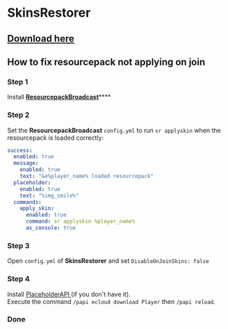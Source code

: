 # SkinsRestorer

## [Download here](https://www.spigotmc.org/resources/skinsrestorer.2124/)

## How to fix resourcepack not applying on join

### Step 1

Install [**ResourcepackBroadcast**](https://www.spigotmc.org/resources/resourcepackbroadcast.88318/)****

### Step 2

Set the **ResourcepackBroadcast** `config.yml` to run `sr applyskin` when the resourcepack is loaded correctly:

```yaml
success:
  enabled: true
  message:
    enabled: true
    text: "&e%player_name% loaded resourcepack"
  placeholder:
    enabled: true
    text: "%img_smile%"
  commands:
    apply_skin:
      enabled: true
      command: sr applyskin %player_name%
      as_console: true
```

### Step 3

Open `config.yml` of **SkinsRestorer** and set `DisableOnJoinSkins: false`

### Step 4

Install [PlaceholderAPI ](https://www.spigotmc.org/resources/placeholderapi.6245/)(if you don't have it).\
Execute the command `/papi ecloud download Player` then `/papi reload`.

### Done
